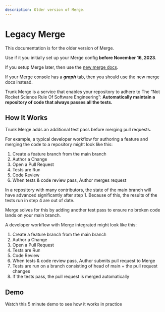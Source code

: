 ```yaml
---
description: Older version of Merge.
---
```


# Legacy Merge

This documentation is for the older version of Merge.

Use if it you initially set up your Merge config **before November 16, 2023**.

If you setup Merge later, then use the [new merge docs](../merge.md).

If your Merge console has a _**graph**_ tab, then you should use the new merge docs instead.

Trunk Merge is a service that enables your repository to adhere to The “Not Rocket Science Rule Of Software Engineering”: **Automatically maintain a repository of code that always passes all the tests.**

## How It Works

Trunk Merge adds an additional test pass before merging pull requests.

For example, a typical developer workflow for authoring a feature and merging the code to a repository might look like this:

1. Create a feature branch from the main branch
2. Author a Change
3. Open a Pull Request
4. Tests are Run
5. Code Review
6. When tests & code review pass, Author merges request

In a repository with many contributors, the state of the main branch will have advanced significantly after step 1. Because of this, the results of the tests run in step 4 are out of date.

Merge solves for this by adding another test pass to ensure no broken code lands on your main branch.

A developer workflow with Merge integrated might look like this:

1. Create a feature branch from the main branch
2. Author a Change
3. Open a Pull Request
4. Tests are Run
5. Code Review
6. When tests & code review pass, Author submits pull request to Merge
7. Tests are run on a branch consisting of head of main + the pull request changes
8. If the tests pass, the pull request is merged automatically

## Demo

Watch this 5 minute demo to see how it works in practice
